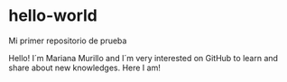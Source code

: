 # hello-world
Mi primer repositorio de prueba

Hello! I´m Mariana Murillo and I´m very interested on GitHub to learn and share about new knowledges. 
Here I am!
